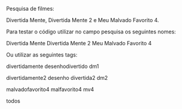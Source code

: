 Pesquisa de filmes:

Divertida Mente, Divertida Mente 2 e Meu Malvado Favorito 4.

Para testar o código utilizar no campo pesquisa os seguintes nomes:

Divertida Mente
Divertida Mente 2
Meu Malvado Favorito 4



Ou utilizar as seguintes tags:

divertidamente
desenhodivertido 
dm1 

divertidamente2
desenho
divertida2
dm2

malvadofavorito4
malfavorito4
mv4

todos

